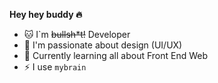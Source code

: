 **Hey hey buddy :fire:**	
- :cat: I`m ~~bullsh*t!~~ Developer
- :art: I'm passionate about design (UI/UX)
- :cactus: Currently learning all about Front End Web
- :zap: I use `mybrain`

